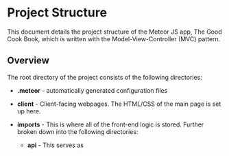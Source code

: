 # Project Structure

This document details the project structure of the Meteor JS app, The Good Cook Book, which is written with 
the Model-View-Controller (MVC) pattern.

## Overview

The root directory of the project consists of the following directories:

* **.meteor** - automatically generated configuration files

* **client** - Client-facing webpages. The HTML/CSS of the main page is set up here.

* **imports** - This is where all of the front-end logic is stored. Further broken down into the following directories:
    * **api** - This serves as 